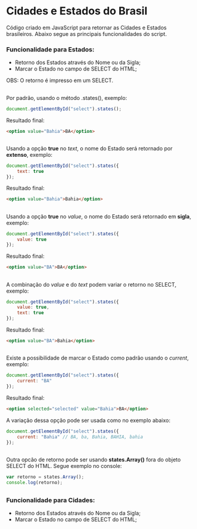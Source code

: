 # Cidades e Estados do Brasil

Código criado em JavaScript para retornar as Cidades e Estados brasileiros.
Abaixo segue as principais funcionalidades do script.


### Funcionalidade para Estados: 

 * Retorno dos Estados através do Nome ou da Sigla;
 * Marcar o Estado no campo de SELECT do HTML;


OBS: O retorno é impresso em um SELECT.

##

Por padrão, usando o método .states(), exemplo:

```javascript
document.getElementById("select").states();
```

Resultado final:
```html
<option value="Bahia">BA</option>
```

##

Usando a opção **true** no *text*, o nome do Estado será retornado por **extenso**, exemplo:

```javascript
document.getElementById("select").states({
	text: true
});
```

Resultado final:
```html
<option value="Bahia">Bahia</option>
```

##


Usando a opção **true** no *value*, o nome do Estado será retornado em **sigla**, exemplo:

```javascript
document.getElementById("select").states({
	value: true
});
```

Resultado final:
```html
<option value="BA">BA</option>
```

##

A combinação do *value* e do *text* podem variar o retorno no SELECT, exemplo:

```javascript
document.getElementById("select").states({
	value: true,
	text: true
});
```

Resultado final:
```html
<option value="BA">Bahia</option>
```

##

Existe a possibilidade de marcar o Estado como padrão usando o *current*, exemplo:

```javascript
document.getElementById("select").states({
	current: "BA"
});
```

Resultado final:
```html
<option selected="selected" value="Bahia">BA</option>
```
A variação dessa opção pode ser usada como no exemplo abaixo:
```javascript
document.getElementById("select").states({
	current: "Bahia" // BA, ba, Bahia, BAHIA, bahia
});
```

##

Outra opcão de retorno pode ser usando **states.Array()** fora do objeto SELECT do HTML. Segue exemplo no console:

```javascript
var retorno = states.Array();
console.log(retorno);
```

##


### Funcionalidade para Cidades: 

 * Retorno dos Estados através do Nome ou da Sigla;
 * Marcar o Estado no campo de SELECT do HTML;
